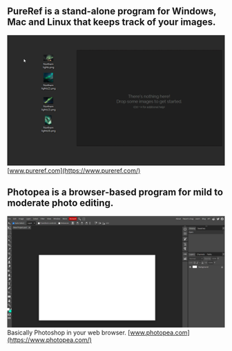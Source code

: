 ## PureRef is a stand-alone program for Windows, Mac and Linux that keeps track of your images.
![Screenshot](pureref.gif)
[www.pureref.com](https://www.pureref.com/)

## Photopea is a browser-based program for mild to moderate photo editing.
![Screenshot](photopea.png)
Basically Photoshop in your web browser.
[www.photopea.com](https://www.photopea.com/)

